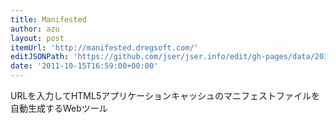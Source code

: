 ```yaml
---
title: Manifested
author: azu
layout: post
itemUrl: 'http://manifested.dregsoft.com/'
editJSONPath: 'https://github.com/jser/jser.info/edit/gh-pages/data/2011/10/index.json'
date: '2011-10-15T16:59:00+00:00'
---
```

URLを入力してHTML5アプリケーションキャッシュのマニフェストファイルを自動生成するWebツール
